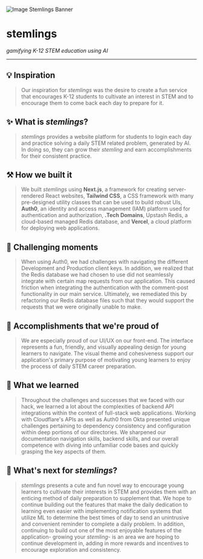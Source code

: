 ![Image Stemlings Banner](https://i.ibb.co/N3tzF7r/stemlings-banner.png)
# stemlings
*gamifying K-12 STEM education using AI*

---

## 💡 Inspiration
> Our inspiration for *stemlings* was the desire to create a fun service that encourages K-12 students to cultivate an interest in STEM and to encourage them to come back each day to prepare for it.

## ✨ What is *stemlings*?
> *stemlings* provides a website platform for students to login each day and practice solving a daily STEM related problem, generated by AI. In doing so, they can grow their *stemling* and earn accomplishments for their consistent practice.

## ⚒️ How we built it
> We built *stemlings* using **Next.js**, a framework for creating server-rendered React websites, **Tailwind CSS**, a CSS framework with many pre-designed utility classes that can be used to build robust UIs, **Auth0**, an identity and access management (IAM) platform used for authentication and authorization, **.Tech Domains**, Upstash Redis, a cloud-based managed Redis database, and **Vercel**, a cloud platform for deploying web applications.

## 💢 Challenging moments
> When using Auth0, we had challenges with navigating the different Development and Production client keys. In addition, we realized that the Redis database we had chosen to use did not seamlessly integrate with certain map requests from our application. This caused friction when integrating the authentication with the comment-post functionality in our main service. Ultimately, we remediated this by refactoring our Redis database files such that they would support the requests that we were originally unable to make.

## 🥂 Accomplishments that we're proud of
> We are especially proud of our UI/UX on our front-end. The interface represents a fun, friendly, and visually appealing design for young learners to navigate. The visual theme and cohesiveness support our application's primary purpose of motivating young learners to enjoy the process of daily STEM career preparation.

## 🧠 What we learned
> Throughout the challenges and successes that we faced with our hack, we learned a lot about the complexities of backend API integrations within the context of full-stack web applications. Working with Cloudflare's APIs as well as Auth0 from Okta presented unique challenges pertaining to dependency consistency and configuration within deep portions of our directories. We sharpened our documentation navigation skills, backend skills, and our overall competence with diving into unfamiliar code bases and quickly grasping the key aspects of them.

## 🔮 What's next for *stemlings*?
> *stemlings* presents a cute and fun novel way to encourage young learners to cultivate their interests in STEM and provides them with an enticing method of daily preparation to supplement that. We hope to continue building out the features that make the daily dedication to learning even easier with implementing notification systems that utilize ML to determine the best times of day to send an unintrusive and convenient reminder to complete a daily problem. In addition, continuing to build out one of the most enjoyable features of the application- growing your *stemling*- is an area we are hoping to continue development in, adding in more rewards and incentives to encourage exploration and consistency.
